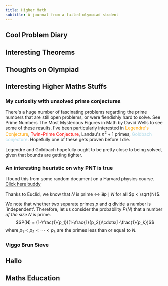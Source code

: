 ```yaml
---
title: Higher Math
subtitle: A journal from a failed olympiad student
---
```

<style>
blue {
  color: lightblue;
}
red {
  color: red;
}
orange {
    color: orange;
}
purple {
    color: purple;
}
</style>

## Cool Problem Diary

## Interesting Theorems

## Thoughts on Olympiad
## Interesting Higher Maths Stuffs

### My curiosity with unsolved prime conjectures

There's a huge number of fascinating problems regarding the prime numbers that are still open problems, or were fiendishly hard to solve. See Prime Numbers The Most Mysterious Figures in Math by David Wells to see some of these results. I've been particularly interested in <orange>Legendre's Conjecture</orange>, <red>Twin-Prime Conjecture</red>, Landau's $n^2+1$ primes, <blue>Goldbach conjecture</blue>. Hopefully one of these gets proven before I die.

Legendre and Goldbach hopefully ought to be pretty close to being solved, given that bounds are getting tighter.

### An interesting heuristic on why PNT is true
I found this from some random document on a Harvard physics course. <a href=https://www.physics.harvard.edu/files/sol18.pdf>Click here buddy</a>

Thanks to Euclid, we know that $N$ is prime $\iff$ $\nexists p \mid N$ for all $p < \sqrt{N}$.

We note that whether two separate primes $p$ and $q$ divide a number is `independent'. Therefore, let us consider the probability $P(N)$ that a number *of the size* $N$ is prime.
$$P(N) = (1-\frac{1}{p_1})(1-\frac{1}{p_2})\cdots(1-\frac{1}{p_k})$$
where $p_1 < p_2 < \cdots < p_k$ are the primes less than or equal to $N$.


### Viggo Brun Sieve

## Hallo

## Maths Education

